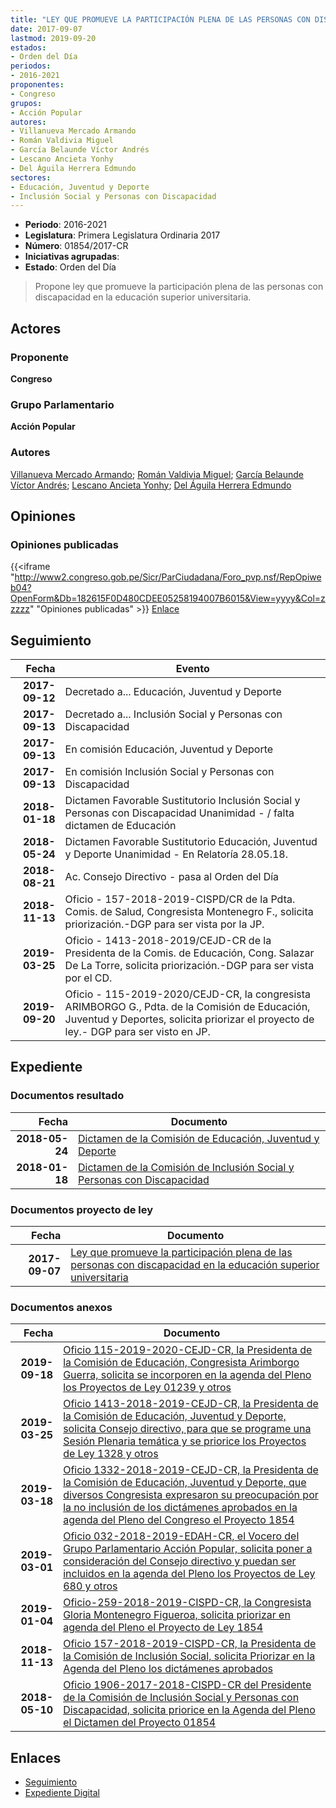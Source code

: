 ```yaml
---
title: "LEY QUE PROMUEVE LA PARTICIPACIÓN PLENA DE LAS PERSONAS CON DISCAPACIDAD EN LA EDUCACIÓN SUPERIOR UNIVERSITARIA"
date: 2017-09-07
lastmod: 2019-09-20
estados:
- Orden del Día
periodos:
- 2016-2021
proponentes:
- Congreso
grupos:
- Acción Popular
autores:
- Villanueva Mercado Armando
- Román Valdivia Miguel
- García Belaunde Víctor Andrés
- Lescano Ancieta Yonhy
- Del Águila Herrera Edmundo
sectores:
- Educación, Juventud y Deporte
- Inclusión Social y Personas con Discapacidad
---
```

- **Periodo**: 2016-2021
- **Legislatura**: Primera Legislatura Ordinaria 2017
- **Número**: 01854/2017-CR
- **Iniciativas agrupadas**: 
- **Estado**: Orden del Día

> Propone ley que promueve la participación plena de las personas con discapacidad en la educación superior universitaria.


## Actores

### Proponente

**Congreso**

### Grupo Parlamentario

**Acción Popular**

### Autores

[Villanueva Mercado Armando](mailto:mailto:avillanuevam@congreso.gob.pe); [Román Valdivia Miguel](mailto:mailto:mroman@congreso.gob.pe); [García Belaunde Víctor Andrés](mailto:mailto:vgarciabelaunde@congreso.gob.pe); [Lescano Ancieta Yonhy](mailto:mailto:ylescano@congreso.gob.pe); [Del Águila Herrera Edmundo](mailto:mailto:edelaguila@congreso.gob.pe)

## Opiniones

### Opiniones publicadas

{{<iframe "http://www2.congreso.gob.pe/Sicr/ParCiudadana/Foro_pvp.nsf/RepOpiweb04?OpenForm&Db=182615F0D480CDEE05258194007B6015&View=yyyy&Col=zzzzz" "Opiniones publicadas" >}}
[Enlace](http://www2.congreso.gob.pe/Sicr/ParCiudadana/Foro_pvp.nsf/RepOpiweb04?OpenForm&Db=182615F0D480CDEE05258194007B6015&View=yyyy&Col=zzzzz)


## Seguimiento

| Fecha | Evento |
|------:|--------|
| **2017-09-12** | Decretado a... Educación, Juventud y Deporte |
| **2017-09-13** | Decretado a... Inclusión Social y Personas con Discapacidad |
| **2017-09-13** | En comisión Educación, Juventud y Deporte |
| **2017-09-13** | En comisión Inclusión Social y Personas con Discapacidad |
| **2018-01-18** | Dictamen Favorable Sustitutorio Inclusión Social y Personas con Discapacidad Unanimidad - / falta dictamen de Educación |
| **2018-05-24** | Dictamen Favorable Sustitutorio Educación, Juventud y Deporte Unanimidad - En Relatoría 28.05.18. |
| **2018-08-21** | Ac. Consejo Directivo - pasa al Orden del Día |
| **2018-11-13** | Oficio - 157-2018-2019-CISPD/CR de la Pdta. Comis. de Salud, Congresista Montenegro F., solicita priorización.-DGP para ser vista por la JP. |
| **2019-03-25** | Oficio - 1413-2018-2019/CEJD-CR de la Presidenta de la Comis. de Educación, Cong. Salazar De La Torre, solicita priorización.-DGP para ser vista por el CD. |
| **2019-09-20** | Oficio - 115-2019-2020/CEJD-CR, la congresista ARIMBORGO G., Pdta. de la Comisión de Educación, Juventud y Deportes, solicita priorizar el proyecto de ley.- DGP para ser visto en JP. |

## Expediente

### Documentos resultado

| Fecha | Documento |
|------:|-----------|
| **2018-05-24** | [Dictamen de la Comisión de Educación, Juventud y Deporte](http://www.leyes.congreso.gob.pe/Documentos/2016_2021/Dictamenes/Proyectos_de_Ley/01854DC10MAY20180524.pdf) |
| **2018-01-18** | [Dictamen de la Comisión de Inclusión Social y Personas con Discapacidad](http://www.leyes.congreso.gob.pe/Documentos/2016_2021/Dictamenes/Proyectos_de_Ley/01854DC13MAY20180118.pdf) |

### Documentos proyecto de ley

| Fecha | Documento |
|------:|-----------|
| **2017-09-07** | [Ley que promueve la participación plena de las personas con discapacidad en la educación superior universitaria](http://www.leyes.congreso.gob.pe/Documentos/2016_2021/Proyectos_de_Ley_y_de_Resoluciones_Legislativas/PL0185420170907.pdf) |

### Documentos anexos

| Fecha | Documento |
|------:|-----------|
| **2019-09-18** | [Oficio 115-2019-2020-CEJD-CR, la Presidenta de la Comisión de Educación, Congresista Arimborgo Guerra, solicita se incorporen en la agenda del Pleno los Proyectos de Ley 01239 y otros](http://www.leyes.congreso.gob.pe/Documentos/2016_2021/Oficios/Comisiones_Ordinarias/OFICIO-115-2019-2020-CEJD-CR.pdf) |
| **2019-03-25** | [Oficio 1413-2018-2019-CEJD-CR, la Presidenta de la Comisión de Educación, Juventud y Deporte, solicita Consejo directivo, para que se programe una Sesión Plenaria temática y se priorice los Proyectos de Ley 1328 y otros](http://www.leyes.congreso.gob.pe/Documentos/2016_2021/Oficios/Comisiones_Ordinarias/OFICIO-1413-2018-2019-CEJD-CR.pdf) |
| **2019-03-18** | [Oficio 1332-2018-2019-CEJD-CR, la Presidenta de la Comisión de Educación, Juventud y Deporte, que diversos Congresista expresaron su preocupación por la no inclusión de los dictámenes aprobados en la agenda del Pleno del Congreso el Proyecto 1854](http://www.leyes.congreso.gob.pe/Documentos/2016_2021/Oficios/Comisiones_Ordinarias/OFICIO-1332-2018-2019-CEJD-CR.pdf) |
| **2019-03-01** | [Oficio 032-2018-2019-EDAH-CR, el Vocero del Grupo Parlamentario Acción Popular, solicita poner a consideración del Consejo directivo y puedan ser incluidos en la agenda del Pleno los Proyectos de Ley 680 y otros](http://www.leyes.congreso.gob.pe/Documentos/2016_2021/Oficios/Grupos_Parlamentarios/OFICIO-032-2018-2019-EDAH-CR.pdf) |
| **2019-01-04** | [Oficio-259-2018-2019-CISPD-CR, la Congresista Gloria Montenegro Figueroa, solicita priorizar en agenda del Pleno el Proyecto de Ley 1854](http://www.leyes.congreso.gob.pe/Documentos/2016_2021/Oficios/Comisiones_Ordinarias/OFICIO-259-2018-2019-CISPD-CR.pdf) |
| **2018-11-13** | [Oficio 157-2018-2019-CISPD-CR, la Presidenta de la Comisión de Inclusión Social, solicita Priorizar en la Agenda del Pleno los dictámenes aprobados](http://www.leyes.congreso.gob.pe/Documentos/2016_2021/Oficios/Comisiones_Ordinarias/OFICIO-157-2018-2019-CISPD-CR.PDF) |
| **2018-05-10** | [Oficio 1906-2017-2018-CISPD-CR del Presidente de la Comisión de Inclusión Social y Personas con Discapacidad, solicita priorice en la Agenda del Pleno el Dictamen del Proyecto 01854](http://www.leyes.congreso.gob.pe/Documentos/2016_2021/Oficios/Comisiones_Ordinarias/OFICIO-1906-2017-2018-CISPD-CR.pdf) |

## Enlaces

- [Seguimiento](http://www2.congreso.gob.pe/Sicr/TraDocEstProc/CLProLey2016.nsf/f7fff46988ca05b1052578e100829cc7/87cdc51e957046b4052581940076b5c6?OpenDocument)
- [Expediente Digital](http://www2.congreso.gob.pe/Sicr/TraDocEstProc/CLProLey2016.nsf/f7fff46988ca05b1052578e100829cc7/87cdc51e957046b4052581940076b5c6?OpenDocument&Click=05257FB7005EB655.eb71d0cf91d8294e05256cdf006b5706/$Body/0.1C6C)

